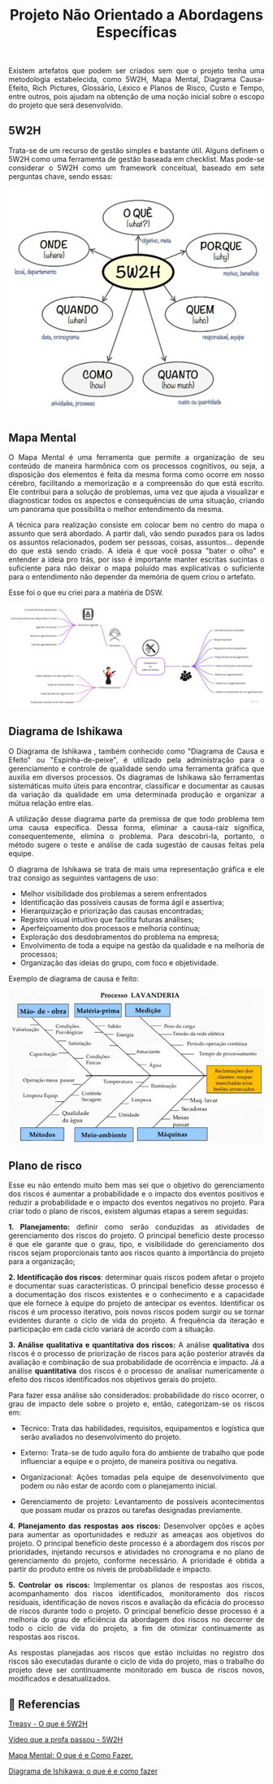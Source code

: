 # <center> Projeto Não Orientado a Abordagens Específicas
<br>
<div align="justify">

Existem artefatos que podem ser criados sem que o projeto tenha uma metodologia estabelecida, como 5W2H, Mapa Mental, Diagrama Causa-Efeito, Rich Pictures, Glossário, Léxico e Planos de Risco, Custo e Tempo, entre outros, pois ajudam na obtenção de uma noção inicial sobre o escopo do projeto que será desenvolvido.

## 5W2H

Trata-se de um recurso de gestão simples e bastante útil. Alguns definem o 5W2H como uma ferramenta de gestão baseada em checklist. Mas pode-se considerar o 5W2H como um framework conceitual, baseado em sete perguntas chave, sendo essas:

![5w2h](../_media/desenho/5w2h.jpg)

## Mapa Mental

O Mapa Mental é uma ferramenta que permite a organização de seu conteúdo de maneira harmônica com os processos cognitivos, ou seja, a disposição dos elementos é feita da mesma forma como ocorre em nosso cérebro, facilitando a memorização e a compreensão do que está escrito. Ele contribui para a solução de problemas, uma vez que ajuda a visualizar e diagnosticar todos os aspectos e consequências de uma situação, criando um panorama que possibilita o melhor entendimento da mesma.

A técnica para realização consiste em colocar bem no centro do mapa o assunto que será abordado. A partir dali, vão sendo puxados para os lados os assuntos relacionados, podem ser pessoas, coisas, assuntos... depende do que está sendo criado. A ideia é que você possa "bater o olho" e entender a ideia pro trás, por isso é importante manter escritas sucintas o suficiente para não deixar o mapa poluído mas explicativas o suficiente para o entendimento não depender da memória de quem criou o artefato. 

Esse foi o que eu criei para a matéria de DSW.
<div align="center"><img src="../_media/desenho/mapa-mental.jpg"></div>

## Diagrama de Ishikawa

O Diagrama de Ishikawa , também conhecido como "Diagrama de Causa e Efeito" ou "Espinha-de-peixe", é utilizado pela administração para o gerenciamento e controle de qualidade sendo uma ferramenta gráfica que auxilia em diversos processos. Os diagramas de Ishikawa são ferramentas sistemáticas muito úteis para encontrar, classificar e documentar as causas da variação da qualidade em uma determinada produção e organizar a mútua relação entre elas.

A utilização desse diagrama parte da premissa de que todo problema tem uma causa específica. Dessa forma, eliminar a causa-raiz significa, consequentemente, elimina o problema. Para descobri-la, portanto, o método sugere o teste e análise de cada sugestão de causas feitas pela equipe.

O diagrama de Ishikawa se trata de mais uma representação gráfica e ele traz consigo as seguintes vantagens de uso:
- Melhor visibilidade dos problemas a serem enfrentados
- Identificação das possíveis causas de forma ágil e assertiva;
- Hierarquização e priorização das causas encontradas;
- Registro visual intuitivo que facilita futuras análises;
- Aperfeiçoamento dos processos e melhoria contínua;
- Exploração dos desdobramentos do problema na empresa;
- Envolvimento de toda a equipe na gestão da qualidade e na melhoria de processos;
- Organização das ideias do grupo, com foco e objetividade.

Exemplo de diagrama de causa e feito:

<div align="center"><img src="../_media/desenho/ishikawa.jpg"></div>

## Plano de risco

Esse eu não entendo muito bem mas sei que o objetivo do gerenciamento dos riscos é aumentar a probabilidade e o impacto dos eventos positivos e reduzir a probabilidade e o impacto dos eventos negativos no projeto. Para criar todo o plano de riscos, existem algumas etapas a serem seguidas:

**1. Planejamento:** definir como serão conduzidas as atividades de gerenciamento dos riscos do projeto. O principal benefício deste processo é que ele garante que o grau, tipo, e visibilidade do gerenciamento dos riscos sejam proporcionais tanto aos riscos quanto à importância do projeto para a organização;

**2. Identificação dos riscos**: determinar quais riscos podem afetar o projeto e documentar suas características. O principal benefício desse processo é a documentação dos riscos existentes e o conhecimento e a capacidade que ele fornece à equipe do projeto de antecipar os eventos. Identificar os riscos é um processo iterativo, pois novos riscos podem surgir ou se tornar evidentes durante o ciclo de vida do projeto. A frequência da iteração e participação em cada ciclo variará de acordo com a situação.

**3. Análise qualitativa e quantitativa dos riscos:** A análise **qualitativa** dos riscos é o processo de priorização de riscos para ação posterior através da avaliação e combinação de sua probabilidade de ocorrência e impacto. Já a análise **quantitativa** dos riscos é o processo de analisar numericamente o efeito dos riscos identificados nos objetivos gerais do projeto.

Para fazer essa análise são considerados: probabilidade do risco ocorrer, o grau de impacto dele sobre o projeto e, então, categorizam-se os riscos em:

- Técnico: Trata das habilidades, requisitos, equipamentos e logística que serão avaliados no desenvolvimento do projeto.

- Externo: Trata-se de tudo aquilo fora do ambiente de trabalho que pode influenciar a equipe e o projeto, de maneira positiva ou negativa.

- Organizacional: Ações tomadas pela equipe de desenvolvimento que podem ou não estar de acordo com o planejamento inicial.

- Gerenciamento de projeto: Levantamento de possíveis acontecimentos que possam mudar os prazos ou tarefas designadas previamente.

**4. Planejamento das respostas aos riscos:** Desenvolver opções e ações para aumentar as oportunidades e reduzir as ameaças aos objetivos do projeto. O principal benefício deste processo é a abordagem dos riscos por prioridades, injetando recursos e atividades no cronograma e no plano de gerenciamento do projeto, conforme necessário. A prioridade é obtida a partir do produto entre os níveis de probabilidade e impacto.

**5. Controlar os riscos:** Implementar os planos de respostas aos riscos, acompanhamento dos riscos identificados, monitoramento dos riscos residuais, identificação de novos riscos e avaliação da eficácia do processo de riscos durante todo o projeto. O principal benefício desse processo é a melhoria do grau de eficiência da abordagem dos riscos no decorrer de todo o ciclo de vida do projeto, a fim de otimizar continuamente as respostas aos riscos.

As respostas planejadas aos riscos que estão incluídas no registro dos riscos são executadas durante o ciclo de vida do projeto, mas o trabalho do projeto deve ser continuamente monitorado em busca de riscos novos, modificados e desatualizados.



## 📌 Referencias

[Treasy - O que é 5W2H](https://www.treasy.com.br/blog/5w2h/)

[Vídeo que a profa passou - 5W2H](https://www.youtube.com/watch?v=RTiugdJLQDA)

[Mapa Mental: O que é e Como Fazer.](https://www.sbcoaching.com.br/blog/mapa-mental/)

[Diagrama de Ishikawa: o que é e como fazer](https://www.siteware.com.br/blog/metodologias/diagrama-de-ishikawa/)
